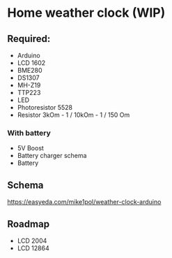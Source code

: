 # Home weather clock (WIP)
## Required:
- Arduino
- LCD 1602
- BME280
- DS1307
- MH-Z19
- TTP223
- LED
- Photoresistor 5528
- Resistor 3kOm - 1 / 10kOm - 1 / 150 Om
### With battery
- 5V Boost
- Battery charger schema
- Battery

## Schema
https://easyeda.com/mike1pol/weather-clock-arduino

## Roadmap
- LCD 2004
- LCD 12864
